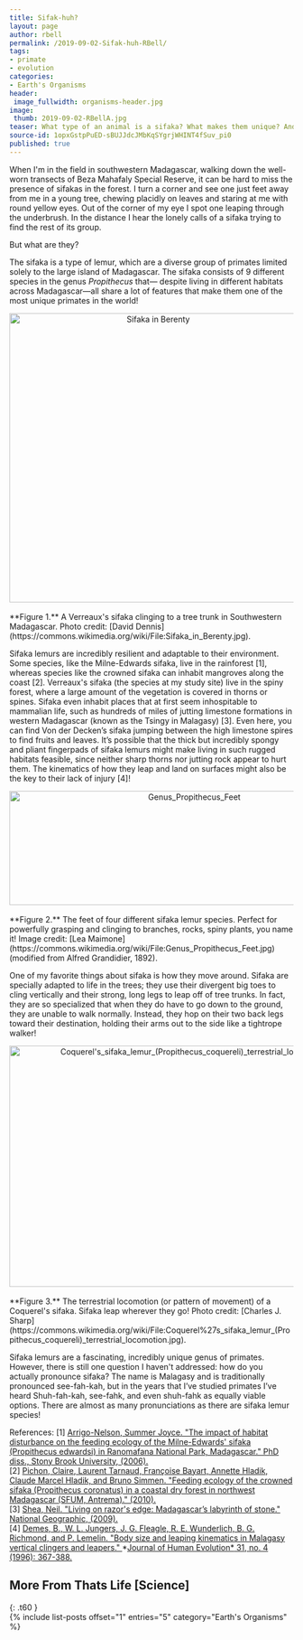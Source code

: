```yaml
---
title: Sifak-huh?
layout: page
author: rbell
permalink: /2019-09-02-Sifak-huh-RBell/
tags:
- primate
- evolution
categories:
- Earth's Organisms
header:
 image_fullwidth: organisms-header.jpg
image:
 thumb: 2019-09-02-RBellA.jpg
teaser: What type of an animal is a sifaka? What makes them unique? And how in the world do you pronounce ‘sifaka’?
source-id: 1opxGstpPuED-sBUJJdcJMbKqSYgrjWHINT4fSuv_pi0
published: true
---
```


When I'm in the field in southwestern Madagascar, walking down the well-worn transects of Beza Mahafaly Special Reserve, it can be hard to miss the presence of sifakas in the forest. I turn a corner and see one just feet away from me in a young tree, chewing placidly on leaves and staring at me with round yellow eyes. Out of the corner of my eye I spot one leaping through the underbrush. In the distance I hear the lonely calls of a sifaka trying to find the rest of its group.

But what are they?

The sifaka is a type of lemur, which are a diverse group of primates limited solely to the large island of Madagascar. The sifaka consists of 9 different species in the genus *Propithecus* that— despite living in different habitats across Madagascar—all share a lot of features that make them one of the most unique primates in the world!

<center><a title="David Dennis [CC BY-SA 2.0 (https://creativecommons.org/licenses/by-sa/2.0)], via Wikimedia Commons" href="https://commons.wikimedia.org/wiki/File:Sifaka_in_Berenty.jpg"><img width="512" alt="Sifaka in Berenty" src="https://upload.wikimedia.org/wikipedia/commons/thumb/2/2b/Sifaka_in_Berenty.jpg/512px-Sifaka_in_Berenty.jpg"></a></center><br>
**Figure 1.** A Verreaux's sifaka clinging to a tree trunk in Southwestern Madagascar. Photo credit: [David Dennis](https://commons.wikimedia.org/wiki/File:Sifaka_in_Berenty.jpg).

Sifaka lemurs are incredibly resilient and adaptable to their environment. Some species, like the Milne-Edwards sifaka, live in the rainforest [1], whereas species like the crowned sifaka can inhabit mangroves along the coast [2]. Verreaux's sifaka (the species at my study site) live in the spiny forest, where a large amount of the vegetation is covered in thorns or spines. Sifaka even inhabit places that at first seem inhospitable to mammalian life, such as hundreds of miles of jutting limestone formations in western Madagascar (known as the Tsingy in Malagasy) [3]. Even here, you can find Von der Decken’s sifaka jumping between the high limestone spires to find fruits and leaves. It’s possible that the thick but incredibly spongy and pliant fingerpads of sifaka lemurs might make living in such rugged habitats feasible, since neither sharp thorns nor jutting rock appear to hurt them. The kinematics of how they leap and land on surfaces might also be the key to their lack of injury [4]!

<center><a data-flickr-embed="true"  href="https://www.flickr.com/photos/139839751@N06/48382485297/in/dateposted-friend/" title="Genus_Propithecus_Feet"><img src="https://live.staticflickr.com/65535/48382485297_b7a0ebe328_z.jpg" width="640" height="202" alt="Genus_Propithecus_Feet"></a><script async src="//embedr.flickr.com/assets/client-code.js" charset="utf-8"></script></center><br>
**Figure 2.** The feet of four different sifaka lemur species. Perfect for powerfully grasping and clinging to branches, rocks, spiny plants, you name it! Image credit: [Lea Maimone](https://commons.wikimedia.org/wiki/File:Genus_Propithecus_Feet.jpg) (modified from Alfred Grandidier, 1892).

One of my favorite things about sifaka is how they move around. Sifaka are specially adapted to life in the trees; they use their divergent big toes to cling vertically and their strong, long legs to leap off of tree trunks. In fact, they are so specialized that when they do have to go down to the ground, they are unable to walk normally. Instead, they hop on their two back legs toward their destination, holding their arms out to the side like a tightrope walker!

<center><a data-flickr-embed="true"  href="https://www.flickr.com/photos/139839751@N06/48382343366/in/dateposted-friend/" title="Coquerel&#x27;s_sifaka_lemur_(Propithecus_coquereli)_terrestrial_locomotion"><img src="https://live.staticflickr.com/65535/48382343366_17e22b9247_z.jpg" width="640" height="427" alt="Coquerel&#x27;s_sifaka_lemur_(Propithecus_coquereli)_terrestrial_locomotion"></a><script async src="//embedr.flickr.com/assets/client-code.js" charset="utf-8"></script></center><br>
**Figure 3.** The terrestrial locomotion (or pattern of movement) of a Coquerel's sifaka. Sifaka leap wherever they go! Photo credit: [Charles J. Sharp](https://commons.wikimedia.org/wiki/File:Coquerel%27s_sifaka_lemur_(Propithecus_coquereli)_terrestrial_locomotion.jpg).

Sifaka lemurs are a fascinating, incredibly unique genus of primates. However, there is still one question I haven't addressed: how do you actually pronounce sifaka? The name is Malagasy and is traditionally pronounced see-fah-kah, but in the years that I’ve studied primates I’ve heard Shuh-fah-kah, see-fahk, and even shuh-fahk as equally viable options. There are almost as many pronunciations as there are sifaka lemur species!

References:
[1] [Arrigo-Nelson, Summer Joyce. "The impact of habitat disturbance on the feeding ecology of the Milne-Edwards' sifaka (Propithecus edwardsi) in Ranomafana National Park, Madagascar." PhD diss., Stony Brook University, (2006).](https://www.researchgate.net/profile/Summer_Arrigo-Nelson/publication/34659811_The_impact_of_habitat_disturbance_on_the_feeding_ecology_of_the_Milne-Edwards%27_Sifaka_Propithecus_edwardsi_in_Ranomafana_National_Park_Madagascar_PhD/links/5638d3d908ae78d01d3a0320/The-impact-of-habitat-disturbance-on-the-feeding-ecology-of-the-Milne-Edwards-Sifaka-Propithecus-edwardsi-in-Ranomafana-National-Park-Madagascar-PhD.pdf)<br>
[2] [Pichon, Claire, Laurent Tarnaud, Françoise Bayart, Annette Hladik, Claude Marcel Hladik, and Bruno Simmen. "Feeding ecology of the crowned sifaka (Propithecus coronatus) in a coastal dry forest in northwest Madagascar (SFUM, Antrema)." (2010).](https://hal.archives-ouvertes.fr/file/index/docid/575897/filename/Pichon_et_al.pdf)<br>
[3] [Shea, Neil. "Living on razor's edge: Madagascar’s labyrinth of stone." National Geographic, (2009).](https://www.nationalgeographic.com/magazine/2009/11/stone-forest/)<br>
[4] [Demes, B., W. L. Jungers, J. G. Fleagle, R. E. Wunderlich, B. G. Richmond, and P. Lemelin. "Body size and leaping kinematics in Malagasy vertical clingers and leapers." ](https://www.researchgate.net/profile/Brian_Richmond/publication/242067110_Body_size_and_leaping_kinematics_in_Malagasy_vertical_clingers_and_leapers/links/5bd3a5c74585150b2b8a1b3e/Body-size-and-leaping-kinematics-in-Malagasy-vertical-clingers-and-leapers.pdf)*[Journal of Human Evolution*](https://www.researchgate.net/profile/Brian_Richmond/publication/242067110_Body_size_and_leaping_kinematics_in_Malagasy_vertical_clingers_and_leapers/links/5bd3a5c74585150b2b8a1b3e/Body-size-and-leaping-kinematics-in-Malagasy-vertical-clingers-and-leapers.pdf)[ 31, no. 4 (1996): 367-388.](https://www.researchgate.net/profile/Brian_Richmond/publication/242067110_Body_size_and_leaping_kinematics_in_Malagasy_vertical_clingers_and_leapers/links/5bd3a5c74585150b2b8a1b3e/Body-size-and-leaping-kinematics-in-Malagasy-vertical-clingers-and-leapers.pdf)<br>

## More From Thats Life [Science]
{: .t60 }	
{% include list-posts offset="1" entries="5" category="Earth's Organisms" %}


